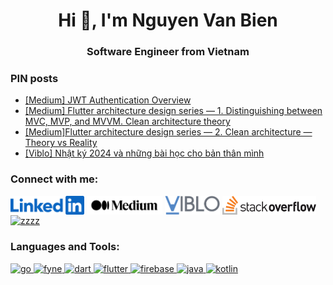 <h1 align="center">Hi 👋, I'm Nguyen Van Bien</h1>
<h3 align="center">Software Engineer from Vietnam</h3>

### PIN posts
<!-- BLOG-POST-LIST:START -->
- [[Medium] JWT Authentication Overview](https://medium.com/@nvbien/jwt-authentication-overview-d76720e3f70c)
- [[Medium] Flutter architecture design series — 1. Distinguishing between MVC, MVP, and MVVM. Clean architecture theory](https://medium.com/@nvbien/flutter-architecture-design-series-1-b65d44238d7b)
- [[Medium]Flutter architecture design series — 2. Clean architecture — Theory vs Reality](https://medium.com/@nvbien/flutter-architecture-design-series-2-clean-architecture-theory-vs-reality-f1ec5f3f3adb)
- [[Viblo] Nhật ký 2024 và những bài học cho bản thân mình](https://viblo.asia/p/nhat-ky-2024-va-nhung-bai-hoc-cho-ban-than-minh-y37LdzEM4ov)
<!-- BLOG-POST-LIST:END -->

<h3 align="left">Connect with me:</h3>
<p align="left">
    <a href="https://linkedin.com/in/nvbien2000" target="blank"><img align="center"
            src="https://github.com/nvbien2000/nvbien2000/raw/main/linkedin.png" alt="nvbien2000" height="30" /></a>
    <a href="https://medium.com/@nvbien" target="blank"><img align="center"
            src="https://github.com/nvbien2000/nvbien2000/raw/main/medium.png" alt="@nvbien" height="30" /></a>
    <a href="https://viblo.asia/u/nvbien" target="blank"><img align="center"
            src="https://github.com/nvbien2000/nvbien2000/raw/main/viblo.png" alt="@nvbien" height="30" /></a>
    <a href="https://stackoverflow.com/users/19992458" target="blank"><img align="center"
            src="https://github.com/nvbien2000/nvbien2000/raw/main/stackoverflow.png" alt="19992458" height="30" /></a>
    <a href="https://www.hackerrank.com/nvbien2000" target="_blank"><img align="center" 
            src="https://img.shields.io/badge/-Hackerrank-2EC866?style=flat-square&logo=HackerRank&logoColor=white" alt="zzzz" height="30" /></a>
</p>

<h3 align="left">Languages and Tools:</h3>
<p align="left">
    <a href="https://go.dev/" target="_blank" rel="noreferrer">
        <img src="https://go.dev/blog/go-brand/Go-Logo/PNG/Go-Logo_Blue.png" alt="go" height="40" />
    </a>
    <a href="https://fyne.io/" target="_blank" rel="noreferrer">
        <img src="https://fyne.io/img/transparent.png" alt="fyne" height="40" />
    </a>
    <a href="https://dart.dev" target="_blank" rel="noreferrer">
        <img src="https://www.vectorlogo.zone/logos/dartlang/dartlang-icon.svg" alt="dart" height="40" />
    </a>
    <a href="https://flutter.dev" target="_blank" rel="noreferrer">
        <img src="https://www.vectorlogo.zone/logos/flutterio/flutterio-icon.svg" alt="flutter" height="40" />
    </a>
    <a href="https://firebase.google.com/" target="_blank" rel="noreferrer">
        <img src="https://www.vectorlogo.zone/logos/firebase/firebase-icon.svg" alt="firebase" height="40" />
    </a>
    <a href="https://www.java.com" target="_blank" rel="noreferrer">
        <img src="https://1000logos.net/wp-content/uploads/2020/09/Java-Logo.png" alt="java" height="40" />
    </a>
    <a href="https://kotlinlang.org" target="_blank" rel="noreferrer">
        <img src="https://www.vectorlogo.zone/logos/kotlinlang/kotlinlang-icon.svg" alt="kotlin" height="40" />
    </a>
</p>
